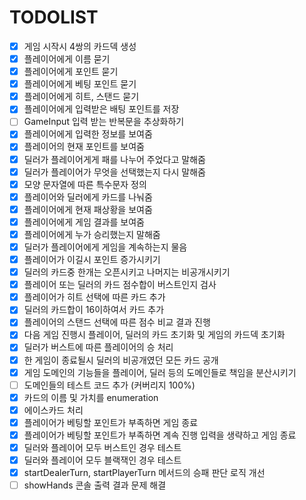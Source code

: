 # TODOLIST
- [x] 게임 시작시 4쌍의 카드덱 생성
- [x] 플레이어에게 이름 묻기
- [x] 플레이어에게 포인트 묻기
- [x] 플레이어에게 베팅 포인트 묻기
- [x] 플레이어에게 히트, 스탠드 묻기
- [x] 플레이어에게 입력받은 배팅 포인트를 저장
- [ ] GameInput 입력 받는 반복문을 추상화하기
- [x] 플레이어에게 입력한 정보를 보여줌 
- [x] 플레이어의 현재 포인트를 보여줌
- [x] 딜러가 플레이어게게 패를 나누어 주었다고 말해줌
- [x] 딜러가 플레이어가 무엇을 선택했는지 다시 말해줌
- [x] 모양 문자열에 따른 특수문자 정의
- [x] 플레이어와 딜러에게 카드를 나눠줌
- [x] 플레이어에게 현재 패상황을 보여줌
- [x] 플레이어에게 게임 결과를 보여줌
- [x] 플레이어에게 누가 승리했는지 말해줌
- [x] 딜러가 플레이어에게 게임을 계속하는지 물음
- [x] 플레이어가 이길시 포인트 증가시키기
- [x] 딜러의 카드중 한개는 오픈시키고 나머지는 비공개시키기
- [x] 플레이어 또는 딜러의 카드 점수합이 버스트인지 검사
- [x] 플레이어가 히트 선택에 따른 카드 추가
- [x] 딜러의 카드합이 16이하여서 카드 추가
- [x] 플레이어의 스탠드 선택에 따른 점수 비교 결과 진행
- [x] 다음 게임 진행시 플레이어, 딜러의 카드 초기화 및 게임의 카드덱 초기화
- [x] 딜러가 버스트에 따른 플레이어의 승 처리
- [x] 한 게임이 종료될시 딜러의 비공개였던 모든 카드 공개
- [x] 게임 도메인의 기능들을 플레이어, 딜러 등의 도메인들로 책임을 분산시키기
- [ ] 도메인들의 테스트 코드 추가 (커버리지 100%)
- [x] 카드의 이름 및 가치를 enumeration
- [x] 에이스카드 처리
- [x] 플레이어가 베팅할 포인트가 부족하면 게임 종료
- [x] 플레이어가 베팅할 포인트가 부족하면 계속 진행 입력을 생략하고 게임 종료
- [x] 딜러와 플레이어 모두 버스트인 경우 테스트
- [x] 딜러와 플레이어 모두 블랙잭인 경우 테스트
- [x] startDealerTurn, startPlayerTurn 메서드의 승패 판단 로직 개선
- [ ] showHands 콘솔 출력 결과 문제 해결